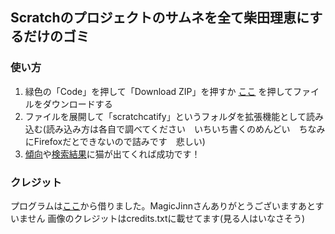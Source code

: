 ## Scratchのプロジェクトのサムネを全て柴田理恵にするだけのゴミ

### 使い方
1. 緑色の「Code」を押して「Download ZIP」を押すか [ここ](https://github.com/13kakeru13/scratchcatsextention/archive/refs/heads/main.zip) を押してファイルをダウンロードする
2. ファイルを展開して「scratchcatify」というフォルダを拡張機能として読み込む(読み込み方は各自で調べてください　いちいち書くのめんどい　ちなみにFirefoxだとできないので詰みです　悲しい)
3. [傾向](https://scratch.mit.edu/explore/projects/all)や[検索結果](https://scratch.mit.edu/search/projects?q=scratch+cat+in+jail)に猫が出てくれば成功です！

### クレジット
プログラムは[ここ](https://github.com/MagicJinn/MrBeastify-Youtube)から借りました。MagicJinnさんありがとうございますあとすいません
画像のクレジットはcredits.txtに載せてます(見る人はいなさそう)
